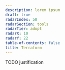 ```yaml
---
description: lorem ipsum
draft: true
radarIndex: 50
radarSection: tools
radarTier: adopt
radarX: 10
radarY: 22
table-of-contents: false
title: Terraform
---
```


TODO justification
